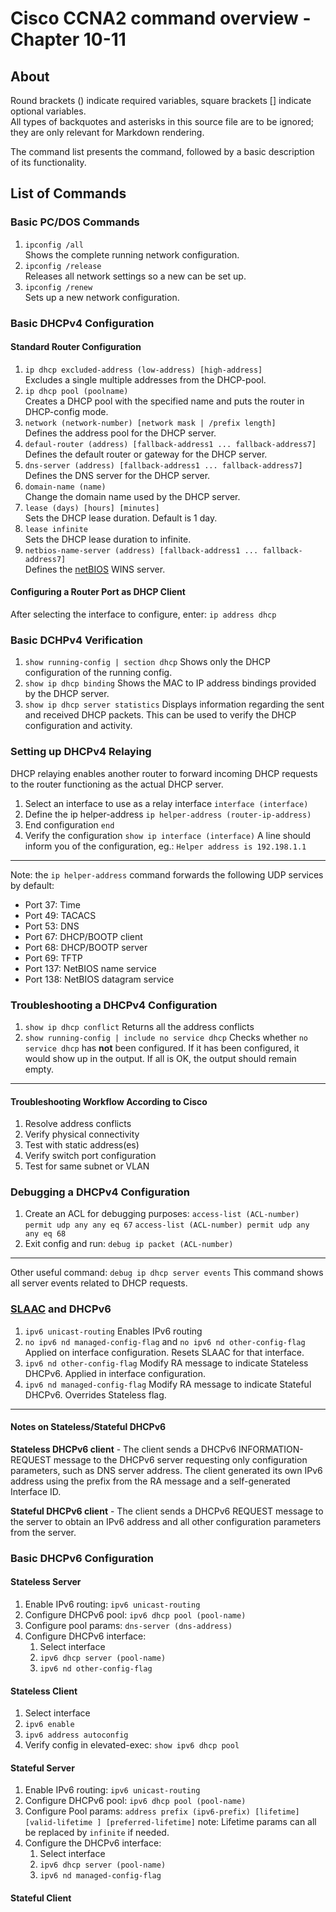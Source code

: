 Cisco CCNA2 command overview - Chapter 10-11
============================================
About
-----
Round brackets () indicate required variables, square brackets [] indicate optional variables.  
All types of backquotes and asterisks in this source file are to be ignored; they are only relevant for Markdown rendering.

The command list presents the command, followed by a basic description of its functionality.

List of Commands
----------------
### Basic PC/DOS Commands
1. `ipconfig /all`  
Shows the complete running network configuration.
2. `ipconfig /release`  
Releases all network settings so a new can be set up.
3. `ipconfig /renew`  
Sets up a new network configuration.

### Basic DHCPv4 Configuration
#### Standard Router Configuration
1. `ip dhcp excluded-address (low-address) [high-address]`  
Excludes a single multiple addresses from the DHCP-pool.
2. `ip dhcp pool (poolname)`  
Creates a DHCP pool with the specified name and puts the router in DHCP-config mode.
3. `network (network-number) [network mask | /prefix length]`  
Defines the address pool for the DHCP server.
4. `defaul-router (address) [fallback-address1 ... fallback-address7]`  
Defines the default router or gateway for the DHCP server.
5. `dns-server (address) [fallback-address1 ... fallback-address7]`  
Defines the DNS server for the DHCP server.
6. `domain-name (name)`  
Change the domain name used by the DHCP server.
7. `lease (days) [hours] [minutes]`  
Sets the DHCP lease duration. Default is 1 day.
8. `lease infinite`  
Sets the DHCP lease duration to infinite.
9. `netbios-name-server (address) [fallback-address1 ... fallback-address7]`  
Defines the [netBIOS][1] WINS server.

#### Configuring a Router Port as DHCP Client
After selecting the interface to configure, enter:
`ip address dhcp`

### Basic DCHPv4 Verification
1. `show running-config | section dhcp`
Shows only the DHCP configuration of the running config.
2. `show ip dhcp binding`
Shows the MAC to IP address bindings provided by the DHCP server.
3. `show ip dhcp server statistics`
Displays information regarding the sent and received DHCP packets.
This can be used to verify the DHCP configuration and activity.

### Setting up DHCPv4 Relaying
DHCP relaying enables another router to forward incoming DHCP requests to the router functioning as the actual DHCP server.

1. Select an interface to use as a relay interface
`interface (interface)`
2. Define the ip helper-address
`ip helper-address (router-ip-address)`
3. End configuration
`end`
4. Verify the configuration
`show ip interface (interface)`
A line should inform you of the configuration, eg.:
`Helper address is 192.198.1.1`

----------

Note: the `ip helper-address` command forwards the following UDP services by default:

- Port 37: Time
- Port 49: TACACS
- Port 53: DNS
- Port 67: DHCP/BOOTP client
- Port 68: DHCP/BOOTP server
- Port 69: TFTP
- Port 137: NetBIOS name service
- Port 138: NetBIOS datagram service

### Troubleshooting a DHCPv4 Configuration
1. `show ip dhcp conflict`
Returns all the address conflicts
2. `show running-config | include no service dhcp`
Checks whether `no service dhcp` has __not__ been configured. If it has been configured, it would show up in the output. If all is OK, the output should remain empty.

----------

#### Troubleshooting Workflow According to Cisco
1. Resolve address conflicts
2. Verify physical connectivity
3. Test with static address(es)
4. Verify switch port configuration
5. Test for same subnet or VLAN

### Debugging a DHCPv4 Configuration
1. Create an ACL for debugging purposes:
`access-list (ACL-number) permit udp any any eq 67`
`access-list (ACL-number) permit udp any any eq 68`
2. Exit config and run:
`debug ip packet (ACL-number)`

---------

Other useful command: `debug ip dhcp server events`
This command shows all server events related to DHCP requests.

### [SLAAC][2] and DHCPv6
1. `ipv6 unicast-routing`
Enables IPv6 routing
2. `no ipv6 nd managed-config-flag` and `no ipv6 nd other-config-flag`
Applied on interface configuration. Resets SLAAC for that interface.
3. `ipv6 nd other-config-flag`
Modify RA message to indicate Stateless DHCPv6. Applied in interface configuration.
4. `ipv6 nd managed-config-flag`
Modify RA message to indicate Stateful DHCPv6. Overrides Stateless flag.

----------

#### Notes on Stateless/Stateful DHCPv6
__Stateless DHCPv6 client__ - The client sends a DHCPv6 INFORMATION-REQUEST message to the DHCPv6 server requesting only configuration parameters, such as DNS server address. The client generated its own IPv6 address using the prefix from the RA message and a self-generated Interface ID.

__Stateful DHCPv6 client__ - The client sends a DHCPv6 REQUEST message to the server to obtain an IPv6 address and all other configuration parameters from the server.

### Basic DHCPv6 Configuration
#### Stateless Server
1. Enable IPv6 routing: `ipv6 unicast-routing`
2. Configure DHCPv6 pool: `ipv6 dhcp pool (pool-name)`
3. Configure pool params: `dns-server (dns-address)`
4. Configure DHCPv6 interface:
    1. Select interface
    2. `ipv6 dhcp server (pool-name)`
    3. `ipv6 nd other-config-flag`

#### Stateless Client
1. Select interface
2. `ipv6 enable`
3. `ipv6 address autoconfig`
4. Verify config in elevated-exec: `show ipv6 dhcp pool`

#### Stateful Server
1. Enable IPv6 routing: `ipv6 unicast-routing`
2. Configure DHCPv6 pool: `ipv6 dhcp pool (pool-name)`
3. Configure Pool params: `address prefix (ipv6-prefix) [lifetime] [valid-lifetime ] [preferred-lifetime]`
note: Lifetime params can all be replaced by `infinite` if needed.
4. Configure the DHCPv6 interface:
    1. Select interface
    2. `ipv6 dhcp server (pool-name)`
    3. `ipv6 nd managed-config-flag`

#### Stateful Client





[1]: http://www.wikiwand.com/en/NetBIOS
[2]: http://www.wikiwand.com/en/IPv6#/Stateless_address_autoconfiguration_.28SLAAC.29